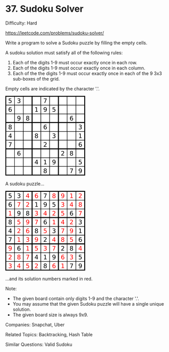 # 37. Sudoku Solver

Difficulty: Hard

https://leetcode.com/problems/sudoku-solver/

Write a program to solve a Sudoku puzzle by filling the empty cells.

A sudoku solution must satisfy all of the following rules:

1. Each of the digits 1-9 must occur exactly once in each row.
2. Each of the digits 1-9 must occur exactly once in each column.
3. Each of the the digits 1-9 must occur exactly once in each of the 9 3x3 sub-boxes of the grid.

Empty cells are indicated by the character '.'.

![alt text](250px-Sudoku-by-L2G-20050714.png)

A sudoku puzzle...

![alt text](250px-Sudoku-by-L2G-20050714_solution.png)

...and its solution numbers marked in red.

Note:

* The given board contain only digits 1-9 and the character '.'.
* You may assume that the given Sudoku puzzle will have a single unique solution.
* The given board size is always 9x9.

Companies: Snapchat, Uber

Related Topics: Backtracking, Hash Table

Similar Questions: Valid Sudoku
